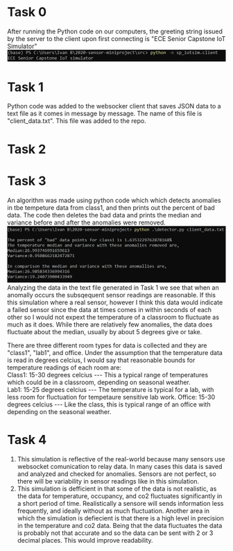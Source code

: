 # Task 0
After running the Python code on our computers, the greeting string issued by the server to the client upon first connecting is "ECE Senior Capstone IoT Simulator"
![](Task0image.PNG)

# Task 1
Python code was added to the websocker client that saves JSON data to a text file as it comes in message by message. The name of this file is "client_data.txt". This file was added to the repo.
# Task 2
# Task 3
An algorithm was made using python code which which detects anomalies in tbe tempeture data from class1, and then prints out the percent of bad data. The code then deletes the bad data and prints the median and variance before and after the anomalies were removed.
![](Task3image.PNG)
Analyzing the data in the text file generated in Task 1 we see that when an anomally occurs the subsqequent sensor readings are reasonable. If this this simulation where a real sensor, however I think this data would indicate a failed sensor since the data at times comes in within seconds of each other so I would not expext the temperature of a classroom to fluctuate as much as it does. While there are relatively few anomalies, the data does fluctuate about the median, usually by about 5 degrees give or take.

There are three different room types for data is collected and they are "class1", "lab1", and office. Under the assumption that the temperature data is read in degrees celcius, I would say that reasonable bounds for temperature readings of each room are:        
Class1: 15-30 degrees celcius     ---    This a typical range of temperatures which could be in a classroom, depending on seasonal weather.   
Lab1: 15-25 degrees celcius       ---    The temperature  is typical for a lab, with less room for fluctuation for tempetaure sensitive lab work.
Office: 15-30 degrees celcius     ---    Like the class, this is typical range of an office with depending on the seasonal weather.
# Task 4
1. This simulation is reflective of the real-world because many sensors use websocket comunication to relay data. In many cases this data is saved and analyzed and checked for anomalies. Sensors are not perfect, so there will be variability in sensor readings like in this simulation.
2. This simulation is defficient in that some of the data is not realistic, as the data for temperature, occupancy, and co2 fluctuates significantly in a short period of time. Realistically a sensore will sends information less frequently, and ideally without as much fluctuation. Another area in which the simulation is defiecient is that there is a high level in precision in the temperature and co2 data. Being that the data fluctuates the data is probably not that accurate and so the data can be sent with 2 or 3 decimal places. This would improve readability.
